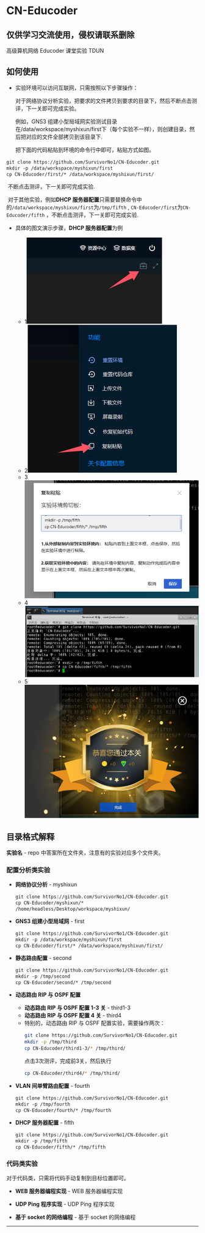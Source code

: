 # CN-Educoder
## **仅供学习交流使用，侵权请联系删除**

高级算机网络 Educoder 课堂实验 TDUN

## 如何使用

- 实验环境可以访问互联网，只需按照以下步骤操作：

  对于网络协议分析实验，把要求的文件拷贝到要求的目录下，然后不断点击测评，下一关即可完成实验。

  例如，GNS3 组建小型局域网实验测试目录在/data/workspace/myshixun/first下（每个实验不一样），则创建目录，然后把对应的文件全部拷贝到该目录下.

  把下面的代码粘贴到环境的命令行中即可，粘贴方式如图。

```shell
git clone https://github.com/SurvivorNo1/CN-Educoder.git
mkdir -p /data/workspace/myshixun/first
cp CN-Educoder/first/* /data/workspace/myshixun/first/
```

​	不断点击测评，下一关即可完成实验.

​	对于其他实验，例如**DHCP 服务器配置**只需要替换命令中的`/data/workspace/myshixun/first`为`/tmp/fifth` , `CN-Educoder/first`为`CN-Educoder/fifth` ，不断点击测评，下一关即可完成实验.

- 具体的图文演示步骤，**DHCP 服务器配置**为例

  - 1![image-20241029144007935](.\assets\image-20241029144007935.png)
  - 2![image-20241029144035213](.\assets\image-20241029144035213.png)
  - 3![image-20241029145509641](.\assets\image-20241029145509641.png)
  - 4![image-20241029145435727](.\assets\image-20241029145435727.png)
  - 5![image-20241029145553529](.\assets\image-20241029145553529.png)

  

## 目录格式解释

**实验名** - repo 中答案所在文件夹，注意有的实验对应多个文件夹。

### 配置分析类实验

- **网络协议分析** - myshixun

  ```shell
  git clone https://github.com/SurvivorNo1/CN-Educoder.git
  cp CN-Educoder/myshixun/* /home/headless/Desktop/workspace/myshixun/
  ```

- **GNS3 组建小型局域网** - first

  ```shell
  git clone https://github.com/SurvivorNo1/CN-Educoder.git
  mkdir -p /data/workspace/myshixun/first
  cp CN-Educoder/first/* /data/workspace/myshixun/first/
  ```

- **静态路由配置** - second

  ```	
  git clone https://github.com/SurvivorNo1/CN-Educoder.git
  mkdir -p /tmp/second
  cp CN-Educoder/second/* /tmp/second
  ```

- **动态路由 RIP 与 OSPF 配置**
  
  - **动态路由 RIP 与 OSPF 配置 1-3 关** - third1-3
  - **动态路由 RIP 与 OSPF 配置 4 关** - third4
  - 特别的，动态路由 RIP 与 OSPF 配置实验，需要操作两次：
    ```bash
    git clone https://github.com/SurvivorNo1/CN-Educoder.git
    mkdir -p /tmp/third
    cp CN-Educoder/third1-3/* /tmp/third/
    ```
    点击3次测评，完成前3关，然后执行
    ```bash
    cp CN-Educoder/third4/* /tmp/third/
    ```
  
- **VLAN 间单臂路由配置** - fourth

  ```shell
  git clone https://github.com/SurvivorNo1/CN-Educoder.git
  mkdir -p /tmp/fourth
  cp CN-Educoder/fourth/* /tmp/fourth
  ```

- **DHCP 服务器配置** - fifth

  ```
  git clone https://github.com/SurvivorNo1/CN-Educoder.git
  mkdir -p /tmp/fifth
  cp CN-Educoder/fifth/* /tmp/fifth
  ```

### 代码类实验

对于代码类，只需将代码手动复制到目标位置即可。

- **WEB 服务器编程实现** - WEB 服务器编程实现

- **UDP Ping 程序实现** - UDP Ping 程序实现

- **基于 socket 的网络编程** - 基于 socket 的网络编程


---
